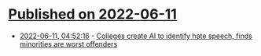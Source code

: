 # [Published on 2022-06-11](index.md)

* [2022-06-11, 04:52:16](https://news.ycombinator.com/item?id=31702033) - [Colleges create AI to identify hate speech, finds minorities are worst offenders](https://pluralist.com/ai-censorship-cornell-study/)

